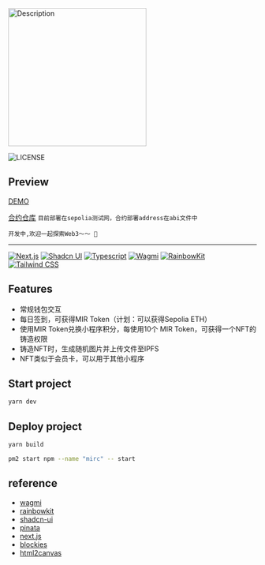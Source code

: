 

<img src="https://raw.githubusercontent.com/BYicon/mirc-web/refs/heads/main/public/images/logo.png" alt="Description" width="280"/>

![LICENSE](https://img.shields.io/badge/license-MIT-green)

## Preview
[DEMO](https://ioby.cn/)

[合约仓库](https://github.com/BYicon/mirror-coin)
`目前部署在sepolia测试网，合约部署address在abi文件中`

`开发中,欢迎一起探索Web3～～ 🐶 `
<hr />

 [![Next.js](https://img.shields.io/badge/Next.js-blue)](https://nextjs.org) [![Shadcn UI](https://img.shields.io/badge/Shadcn%20UI-blue)](https://ui.shadcn.com) [![Typescript](https://img.shields.io/badge/Typescript-blue)](https://www.typescriptlang.org)  [![Wagmi](https://img.shields.io/badge/Wagmi-red)](https://wagmi.sh)  [![RainbowKit](https://img.shields.io/badge/RainbowKit-orange)](https://www.rainbowkit.com) [![Tailwind CSS](https://img.shields.io/badge/Tailwind%20CSS-green)](https://tailwindcss.com)

## Features
- 常规钱包交互
- 每日签到，可获得MIR Token（计划：可以获得Sepolia ETH）
- 使用MIR Token兑换小程序积分，每使用10个 MIR Token，可获得一个NFT的铸造权限
- 铸造NFT时，生成随机图片并上传文件至IPFS
- NFT类似于会员卡，可以用于其他小程序



## Start project
```bash
yarn dev
```

## Deploy project

```bash
yarn build
```

```bash
pm2 start npm --name "mirc" -- start
```

## reference
- [wagmi](https://wagmi.sh)
- [rainbowkit](https://www.rainbowkit.com)
- [shadcn-ui](https://ui.shadcn.com)
- [pinata](https://pinata.cloud/)
- [next.js](https://nextjs.org)
- [blockies](https://github.com/download13/blockies)
- [html2canvas](https://html2canvas.hertzen.com/)
